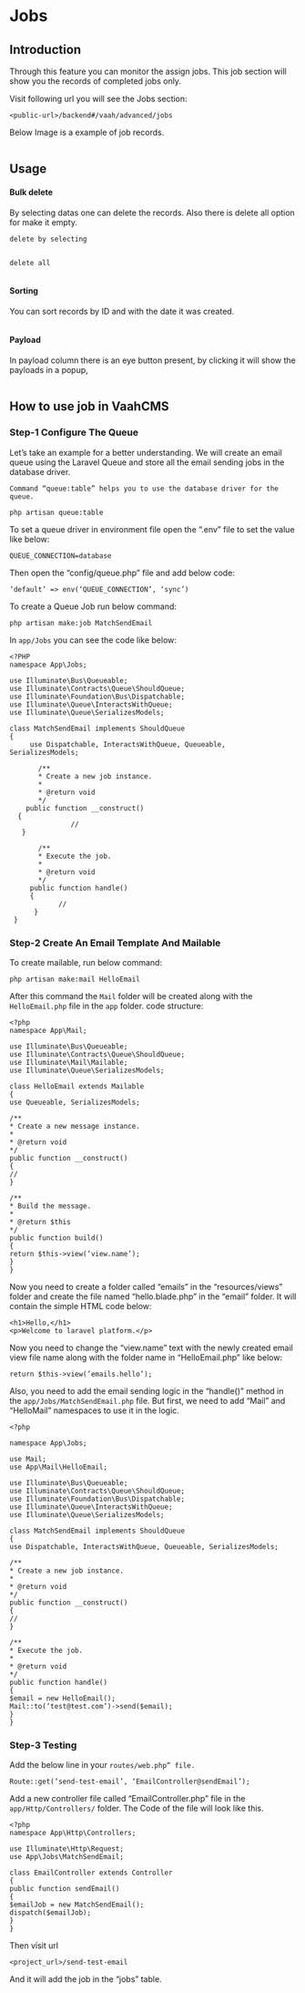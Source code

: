 # Jobs

[comment]: <> ([[toc]])

## Introduction

Through this feature you can monitor the assign jobs. This job section will show you the records of completed jobs only.

Visit following url you will see the Jobs section:

```
<public-url>/backend#/vaah/advanced/jobs
```

Below Image is a example of job records.

<img :src="$withBase('/images/job-1.png')">

## Usage

#### Bulk delete

By selecting datas one can delete the records. Also there is delete all option for make it empty.

```delete by selecting```

<img :src="$withBase('/images/job-2.png')">

```delete all```

<img :src="$withBase('/images/job-3.png')">

#### Sorting
You can sort records by ID and with the date it was created.

<img :src="$withBase('/images/job-4.png')">

#### Payload
In payload column there is an eye button present, by clicking it will show the payloads in a popup,

<img :src="$withBase('/images/job-5.png')">

## How to use job in VaahCMS

### Step-1 Configure The Queue
Let’s take an example for a better understanding. We will create an email queue using the Laravel Queue and store all the email sending jobs in the database driver.

```Command “queue:table” helps you to use the database driver for the queue.```
```
php artisan queue:table
```

To set a queue driver in environment file open the “.env” file to set the value like below:

```
QUEUE_CONNECTION=database
```
Then open the “config/queue.php” file and add below code:

```
‘default’ => env(‘QUEUE_CONNECTION’, ‘sync’)
```
To create a Queue Job run below command:

```
php artisan make:job MatchSendEmail
```
In ```app/Jobs``` you can see the code like below:

```
<?PHP
namespace App\Jobs;

use Illuminate\Bus\Queueable;
use Illuminate\Contracts\Queue\ShouldQueue;
use Illuminate\Foundation\Bus\Dispatchable;
use Illuminate\Queue\InteractsWithQueue;
use Illuminate\Queue\SerializesModels;

class MatchSendEmail implements ShouldQueue
{
     use Dispatchable, InteractsWithQueue, Queueable, SerializesModels;

       /**
       * Create a new job instance.
       *
       * @return void
       */
    public function __construct()
  {
               //
   }

       /**
       * Execute the job.
       *
       * @return void
       */
     public function handle()
     {
            //
      }
 }
```
### Step-2 Create An Email Template And Mailable

To create mailable, run below command:

```
php artisan make:mail HelloEmail
```

After this command  the ```Mail``` folder will be created along with the ```HelloEmail.php``` file in the ```app``` folder.
code structure:
```
<?php
namespace App\Mail;

use Illuminate\Bus\Queueable;
use Illuminate\Contracts\Queue\ShouldQueue;
use Illuminate\Mail\Mailable;
use Illuminate\Queue\SerializesModels;

class HelloEmail extends Mailable
{
use Queueable, SerializesModels;

/**
* Create a new message instance.
*
* @return void
*/
public function __construct()
{
//
}

/**
* Build the message.
*
* @return $this
*/
public function build()
{
return $this->view(‘view.name’);
}
}
```
Now you need to create a folder called “emails” in the “resources/views” folder and create the file named “hello.blade.php” in the “email” folder. It will contain the simple HTML code below:

```
<h1>Hello,</h1>
<p>Welcome to laravel platform.</p>
```
Now you need to change the “view.name” text with the newly created email view file name along with the folder name in “HelloEmail.php” like below:

```
return $this->view(’emails.hello’);
```
Also, you need to add the email sending logic in the “handle()” method in the ```app/Jobs/MatchSendEmail.php``` file. But first, we need to add “Mail” and “HelloMail” namespaces to use it in the logic.

```
<?php

namespace App\Jobs;

use Mail;
use App\Mail\HelloEmail;

use Illuminate\Bus\Queueable;
use Illuminate\Contracts\Queue\ShouldQueue;
use Illuminate\Foundation\Bus\Dispatchable;
use Illuminate\Queue\InteractsWithQueue;
use Illuminate\Queue\SerializesModels;

class MatchSendEmail implements ShouldQueue
{
use Dispatchable, InteractsWithQueue, Queueable, SerializesModels;

/**
* Create a new job instance.
*
* @return void
*/
public function __construct()
{
//
}

/**
* Execute the job.
*
* @return void
*/
public function handle()
{
$email = new HelloEmail();
Mail::to(‘test@test.com’)->send($email);
}
}
```
### Step-3 Testing

Add the below line in your ```routes/web.php” file.```

```
Route::get(‘send-test-email’, ‘EmailController@sendEmail’);
```
Add a new controller file called “EmailController.php” file in the ```app/Http/Controllers/``` folder. The Code of the file will look like this.

```
<?php
namespace App\Http\Controllers;

use Illuminate\Http\Request;
use App\Jobs\MatchSendEmail;

class EmailController extends Controller
{
public function sendEmail()
{
$emailJob = new MatchSendEmail();
dispatch($emailJob);
}
}
```
Then visit url
```
<project_url>/send-test-email
```
And  it will add the job in the “jobs” table.

